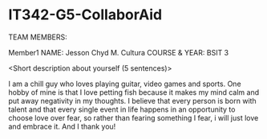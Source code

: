 # IT342-G5-CollaborAid

TEAM MEMBERS:

Member1
NAME: Jesson Chyd M. Cultura
COURSE & YEAR: BSIT 3

<Short description about yourself (5 sentences)>

I am a chill guy who loves playing guitar, video games and sports. One hobby of mine is that I love petting fish because it makes my mind calm and put away negativity in my thoughts. I believe that every person is born with talent and that every single event in life happens in an opportunity to choose love over fear, so rather than fearing something I fear, i will just love and embrace it. And I thank you!

